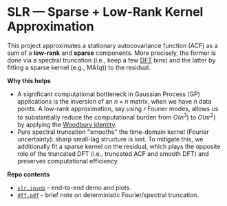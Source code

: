 # SLR — Sparse + Low-Rank Kernel Approximation

This project approximates a stationary autocovariance function (ACF) as a sum of a **low-rank** and **sparse** components. More precisely, the former is done via a spectral truncation (i.e., keep a few [DFT](https://en.wikipedia.org/wiki/Discrete_Fourier_transform) bins) and the latter by fitting a sparse kernel (e.g., MA($q$)) to the residual.

**Why this helps**
- A significant computational bottleneck in Gaussian Process (GP) applications is the inversion of an $n\times n$ matrix, when we have $n$ data points. A low-rank approximation, say using $r$ Fourier modes, allows us to substantially reduce the computational burden from $O(n^3)$ to $O(nr^2)$ by applying the [Woodbury identity](https://en.wikipedia.org/wiki/Woodbury_matrix_identity).
- Pure spectral truncation "smooths" the time-domain kernel (Fourier uncertainty): sharp small-lag structure is lost. To mitigate this, we additionally fit a sparse kernel on the residual, which plays the opposite role of the truncated DFT (i.e., truncated ACF and smooth DFT) and preserves computational efficiency.


**Repo contents**
- [`slr.ipynb`](slr.ipynb) - end-to-end demo and plots.
- [`dff.pdf`](dff.pdf) - brief note on deterministic Fourier/spectral truncation.
